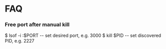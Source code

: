# FAQ

### Free port after manual kill

$ lsof -i :$PORT -- set desired port, e.g. 3000
$ kill $PID -- set discovered PID, e.g. 2227